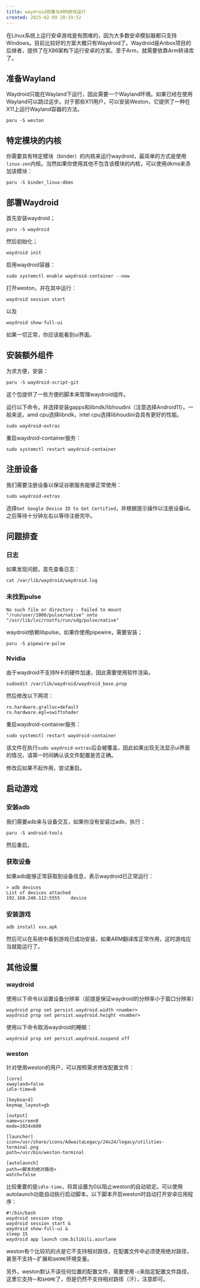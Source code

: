 ```yaml
---
title: waydroid部署与ARM游戏运行
created: 2025-02-09 20:19:52
---
```

在Linux系统上运行安卓游戏是有困难的，因为大多数安卓模拟器都只支持Windows。目前比较好的方案大概只有Waydroid了。Waydroid是Anbox项目的后继者，提供了在X86架构下运行安卓的方案。至于Arm，就需要依靠Arm转译库了。

## 准备Wayland

Waydroid只能在Wayland下运行，因此需要一个Wayland环境。如果已经在使用Wayland可以跳过这步。对于那些X11用户，可以安装Weston，它提供了一种在X11上运行Wayland容器的方法。

```shell
paru -S weston
```

## 特定模块的内核

你需要具有特定模块（binder）的内核来运行waydroid，最简单的方式是使用`linux-zen`内核。当然如果你使用其他不包含该模块的内核，可以使用dkms来添加该模块：

```shell
paru -S binder_linux-dkms
```

## 部署Waydroid

首先安装waydroid；

```shell
paru -S waydroid
```

然后初始化；

```shell
waydroid init
```

启用waydroid容器：

```shell
sudo systemctl enable waydroid-container --now
```

打开weston，并在其中运行：

```shell
waydroid session start
```

以及

```shell
waydroid show-full-ui
```

如果一切正常，你应该能看到ui界面。

## 安装额外组件

为求方便，安装：

```shell
paru -S waydroid-script-git
```

这个包提供了一些方便的脚本来管理waydroid组件。

运行以下命令，并选择安装gapps和libndk/libhoudini（注意选择Android11）。一般来说，amd cpu选择libndk，intel cpu选择libhoudini会具有更好的性能。

```shell
sudo waydroid-extras
```

重启waydroid-container服务：

```shell
sudo systemctl restart waydroid-container
```

## 注册设备

我们需要注册设备以保证谷歌服务能够正常使用：

```shell
sudo waydroid-extras
```

选择`Get Google Device ID to Get Certified`，并根据提示操作以注册设备id。之后等待十分钟左右以等待注册完毕。

## 问题排查

### 日志

如果发现问题，首先查看日志：

```shell
cat /var/lib/waydroid/waydroid.log
```

### 未找到pulse

```
No such file or directory - Failed to mount "/run/user/1000/pulse/native" onto "/usr/lib/lxc/rootfs/run/xdg/pulse/native"
```

waydroid依赖libpulse，如果你使用pipewire，需要安装；

```shell
paru -S pipewire-pulse
```

### Nvidia

由于waydroid不支持N卡的硬件加速，因此需要使用软件渲染。

```shell
sudoedit /var/lib/waydroid/waydroid_base.prop
```

然后修改以下两项：

```shell
ro.hardware.gralloc=default
ro.hardware.egl=swiftshader
```

重启waydroid-container服务：

```shell
sudo systemctl restart waydroid-container
```

该文件在执行`sudo waydroid-extras`后会被覆盖，因此如果出现无法显示ui界面的情况，请第一时间确认该文件配置是否正确。

修改后如果不起作用，尝试重启。

## 启动游戏

### 安装adb

我们需要adb来与设备交互，如果你没有安装过adb，执行：

```
paru -S android-tools
```

然后重启。

### 获取设备

如果adb能够正常获取到设备信息，表示waydroid已正常运行：

```shell
> adb devices
List of devices attached
192.168.240.112:5555	device
```

### 安装游戏

```shell
adb install xxx.apk
```

然后可以在系统中看到游戏已成功安装，如果ARM翻译库正常作用，这时游戏应当就能运行了。

## 其他设置

### waydroid

使用以下命令以设置设备分辨率（前提是保证waydroid的分辨率小于窗口分辨率）

```shell
waydroid prop set persist.waydroid.width <number>
waydroid prop set persist.waydroid.height <number>
```

使用以下命令取消waydroid的睡眠：

```shell
waydroid prop set persist.waydroid.suspend off
```

### weston

针对使用weston的用户，可以按照需求修改配置文件：

```shell
[core]
xwayland=false
idle-time=0

[keyboard]
keymap_layout=gb

[output]
name=screen0
mode=1024x600

[launcher]
icon=/usr/share/icons/AdwaitaLegacy/24x24/legacy/utilities-terminal.png
path=/usr/bin/weston-terminal

[autolaunch]
path=<脚本的绝对路径>
watch=false
```

比较重要的是`idle-time`，将其设置为0以阻止weston的自动锁定。可以使用autolaunch功能自动执行启动脚本。以下脚本开启weston时自动打开安卓应用程序：

```shell
#!/bin/bash
waydroid session stop
waydroid session start &
waydroid show-full-ui &
sleep 15
waydroid app launch com.bilibili.azurlane
```

weston有个比较坑的点是它不支持相对路径，在配置文件中必须使用绝对路径，甚至不支持`～`扩展和`$HOME`环境变量。

另外，weston默认不读任何位置的配置文件，需要使用`-c`来指定配置文件路径，这里它支持`～`和`$HOME`了，但是仍然不支持相对路径（汗），注意即可。